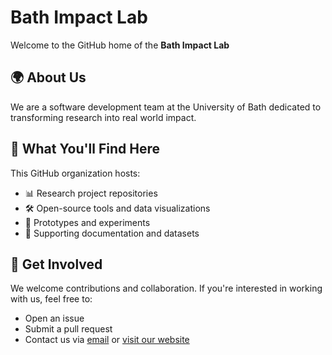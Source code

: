 # Bath Impact Lab

Welcome to the GitHub home of the **Bath Impact Lab**

## 🌍 About Us

We are a software development team at the University of Bath dedicated to transforming research into real world impact.

## 🚀 What You'll Find Here

This GitHub organization hosts:
- 📊 Research project repositories
- 🛠️ Open-source tools and data visualizations
- 🧪 Prototypes and experiments
- 📁 Supporting documentation and datasets

## 🤝 Get Involved

We welcome contributions and collaboration. If you're interested in working with us, feel free to:
- Open an issue
- Submit a pull request
- Contact us via [email](mailto:mrt64@bath.ac.uk) or [visit our website](https://www.bath.ac.uk/)

